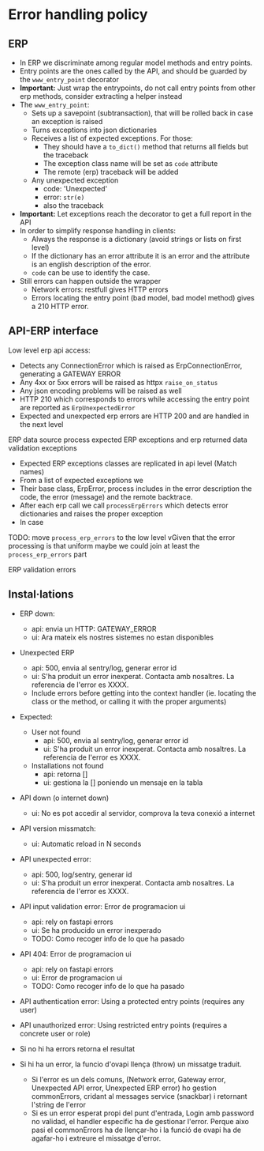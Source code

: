 # Error handling policy

## ERP

- In ERP we discriminate among regular model methods and entry points.
- Entry points are the ones called by the API, and should be guarded by the `www_entry_point` decorator
- **Important:** Just wrap the entrypoints, do not call entry points from other erp methods, consider extracting a helper instead
- The `www_entry_point`:
    - Sets up a savepoint (subtransaction), that will be rolled back in case an exception is raised
    - Turns exceptions into json dictionaries
    - Receives a list of expected exceptions. For those:
        - They should have a `to_dict()` method that returns all fields but the traceback
        - The exception class name will be set as `code` attribute
        - The remote (erp) traceback will be added
    - Any unexpected exception
        - code: 'Unexpected'
        - error: `str(e)`
        - also the traceback
- **Important:** Let exceptions reach the decorator to get a full report in the API
- In order to simplify response handling in clients:
    - Always the response is a dictionary (avoid strings or lists on first level)
    - If the dictionary has an error attribute it is an error and the attribute is an english description of the error.
    - `code` can be use to identify the case.
- Still errors can happen outside the wrapper
    - Network errors: restfull gives HTTP errors
    - Errors locating the entry point (bad model, bad model method) gives a 210 HTTP error.

## API-ERP interface

Low level erp api access:

- Detects any ConnectionError which is raised as ErpConnectionError, generating a GATEWAY ERROR
- Any 4xx or 5xx errors will be raised as httpx `raise_on_status`
- Any json encoding problems will be raised as well
- HTTP 210 which corresponds to errors while accessing the entry point are reported as  `ErpUnexpectedError`
- Expected and unexpected erp errors are HTTP 200 and are handled in the next level

ERP data source process expected ERP exceptions and erp returned data validation exceptions

- Expected ERP exceptions classes are replicated in api level (Match names)
- From a list of expected exceptions we 
- Their base class, ErpError, process includes in the error description the code, the error (message) and the remote backtrace.
- After each erp call we call `processErpErrors` which detects error dictionaries and raises the proper exception
- In case 

TODO: move `process_erp_errors` to the low level vGiven that the error processing is that uniform maybe we could join at least the `process_erp_errors` part

ERP validation errors



## Instal·lations





- ERP down:
    - api: envia un HTTP: GATEWAY_ERROR
    - ui: Ara mateix els nostres sistemes no estan disponibles
- Unexpected ERP
    - api: 500, envia al sentry/log, generar error id 
    - ui: S'ha produit un error inexperat. Contacta amb nosaltres. La referencia de l'error es XXXX.
    - Include errors before getting into the context handler (ie. locating the class or the method, or calling it with the proper arguments)
- Expected:
    - User not found
        - api: 500, envia al sentry/log, generar error id 
        - ui: S'ha produit un error inexperat. Contacta amb nosaltres. La referencia de l'error es XXXX.
    - Installations not found
        - api: retorna []
        - ui: gestiona la [] poniendo un mensaje en la tabla
- API down (o internet down)
    - ui: No es pot accedir al servidor, comprova la teva conexió a internet
- API version missmatch:
    - ui: Automatic reload in N seconds
- API unexpected error:
    - api: 500, log/sentry, generar id
    - ui: S'ha produit un error inexperat. Contacta amb nosaltres. La referencia de l'error es XXXX.
- API input validation error: Error de programacion ui
    - api: rely on fastapi errors
    - ui: Se ha producido un error inexperado
    - TODO: Como recoger info de lo que ha pasado
- API 404: Error de programacion ui
    - api: rely on fastapi errors
    - ui: Error de programacion ui
    - TODO: Como recoger info de lo que ha pasado
- API authentication error: Using a protected entry points (requires any user)
- API unauthorized error: Using restricted entry points (requires a concrete user or role)



- Si no hi ha errors retorna el resultat
- Si hi ha un error, la funcio d'ovapi llença (throw) un missatge traduit.
    - Si l'error es un dels comuns, (Network error, Gateway error, Unexpected API error, Unexpected ERP error) ho gestion commonErrors, cridant al messages service (snackbar) i retornant l'string de l'error
    - Si es un error esperat propi del punt d'entrada, Login amb password no validad, el handler especific ha de gestionar l'error. Perque aixo pasi el commonErrors ha de llençar-ho i la funció de ovapi ha de agafar-ho i extreure el missatge d'error.
